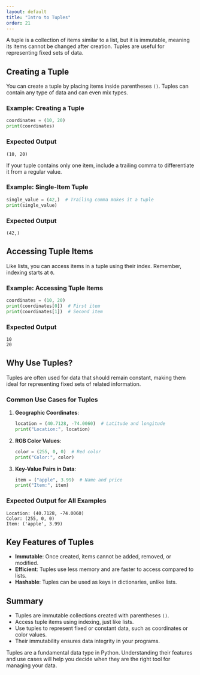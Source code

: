 ```yaml
---
layout: default
title: "Intro to Tuples"
order: 21
---
```


A tuple is a collection of items similar to a list, but it is immutable, meaning its items cannot be changed after creation. Tuples are useful for representing fixed sets of data.

## Creating a Tuple

You can create a tuple by placing items inside parentheses `()`. Tuples can contain any type of data and can even mix types.

### Example: Creating a Tuple

```python
coordinates = (10, 20)
print(coordinates)
```

### Expected Output

```plaintext
(10, 20)
```

If your tuple contains only one item, include a trailing comma to differentiate it from a regular value.

### Example: Single-Item Tuple

```python
single_value = (42,)  # Trailing comma makes it a tuple
print(single_value)
```

### Expected Output

```plaintext
(42,)
```

## Accessing Tuple Items

Like lists, you can access items in a tuple using their index. Remember, indexing starts at `0`.

### Example: Accessing Tuple Items

```python
coordinates = (10, 20)
print(coordinates[0])  # First item
print(coordinates[1])  # Second item
```

### Expected Output

```plaintext
10
20
```

## Why Use Tuples?

Tuples are often used for data that should remain constant, making them ideal for representing fixed sets of related information.

### Common Use Cases for Tuples

1. **Geographic Coordinates**:
   ```python
   location = (40.7128, -74.0060)  # Latitude and longitude
   print("Location:", location)
   ```

2. **RGB Color Values**:
   ```python
   color = (255, 0, 0)  # Red color
   print("Color:", color)
   ```

3. **Key-Value Pairs in Data**:
   ```python
   item = ("apple", 3.99)  # Name and price
   print("Item:", item)
   ```

### Expected Output for All Examples

```plaintext
Location: (40.7128, -74.0060)
Color: (255, 0, 0)
Item: ('apple', 3.99)
```

## Key Features of Tuples

- **Immutable**: Once created, items cannot be added, removed, or modified.
- **Efficient**: Tuples use less memory and are faster to access compared to lists.
- **Hashable**: Tuples can be used as keys in dictionaries, unlike lists.

## Summary

- Tuples are immutable collections created with parentheses `()`.
- Access tuple items using indexing, just like lists.
- Use tuples to represent fixed or constant data, such as coordinates or color values.
- Their immutability ensures data integrity in your programs.

Tuples are a fundamental data type in Python. Understanding their features and use cases will help you decide when they are the right tool for managing your data.